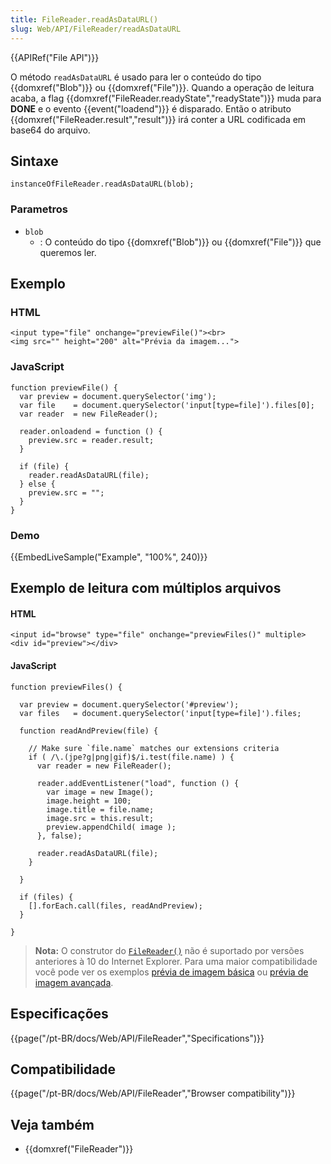 ```yaml
---
title: FileReader.readAsDataURL()
slug: Web/API/FileReader/readAsDataURL
---
```

{{APIRef("File API")}}

O método `readAsDataURL` é usado para ler o conteúdo do tipo {{domxref("Blob")}} ou {{domxref("File")}}.
Quando a operação de leitura acaba, a flag {{domxref("FileReader.readyState","readyState")}} muda para **DONE** e o evento {{event("loadend")}} é disparado.
Então o atributo {{domxref("FileReader.result","result")}} irá conter a URL codificada em base64 do arquivo.

## Sintaxe

```
instanceOfFileReader.readAsDataURL(blob);
```

### Parametros

- `blob`
  - : O conteúdo do tipo {{domxref("Blob")}} ou {{domxref("File")}} que queremos ler.

## Exemplo

### HTML

```
<input type="file" onchange="previewFile()"><br>
<img src="" height="200" alt="Prévia da imagem...">
```

### JavaScript

```
function previewFile() {
  var preview = document.querySelector('img');
  var file    = document.querySelector('input[type=file]').files[0];
  var reader  = new FileReader();

  reader.onloadend = function () {
    preview.src = reader.result;
  }

  if (file) {
    reader.readAsDataURL(file);
  } else {
    preview.src = "";
  }
}
```

### Demo

{{EmbedLiveSample("Example", "100%", 240)}}

## Exemplo de leitura com múltiplos arquivos

#### HTML

```
<input id="browse" type="file" onchange="previewFiles()" multiple>
<div id="preview"></div>
```

#### JavaScript

```
function previewFiles() {

  var preview = document.querySelector('#preview');
  var files   = document.querySelector('input[type=file]').files;

  function readAndPreview(file) {

    // Make sure `file.name` matches our extensions criteria
    if ( /\.(jpe?g|png|gif)$/i.test(file.name) ) {
      var reader = new FileReader();

      reader.addEventListener("load", function () {
        var image = new Image();
        image.height = 100;
        image.title = file.name;
        image.src = this.result;
        preview.appendChild( image );
      }, false);

      reader.readAsDataURL(file);
    }

  }

  if (files) {
    [].forEach.call(files, readAndPreview);
  }

}
```

> **Nota:** O construtor do [`FileReader()`](/pt-BR/docs/Web/API/FileReader) não é suportado por versões anteriores à 10 do Internet Explorer. Para uma maior compatibilidade você pode ver os exemplos [prévia de imagem básica](https://mdn.mozillademos.org/files/3699/crossbrowser_image_preview.html) ou [prévia de imagem avançada](https://mdn.mozillademos.org/files/3698/image_upload_preview.html).

## Especificações

{{page("/pt-BR/docs/Web/API/FileReader","Specifications")}}

## Compatibilidade

{{page("/pt-BR/docs/Web/API/FileReader","Browser compatibility")}}

## Veja também

- {{domxref("FileReader")}}
